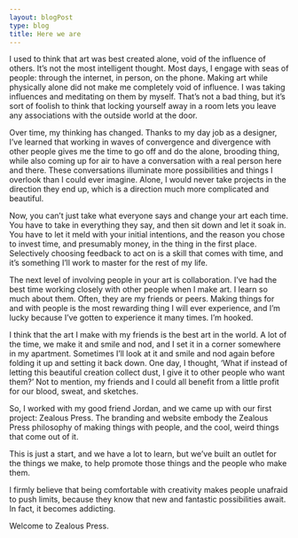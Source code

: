 ```yaml
---
layout: blogPost
type: blog
title: Here we are
---
```


I used to think that art was best created alone, void of the influence of others. It’s not the most intelligent thought. Most days, I engage with seas of people: through the internet, in person, on the phone. Making art while physically alone did not make me completely void of influence. I was taking influences and meditating on them by myself. That’s not a bad thing, but it’s sort of foolish to think that locking yourself away in a room lets you leave any associations with the outside world at the door.

Over time, my thinking has changed. Thanks to my day job as a designer, I’ve learned that working in waves of convergence and divergence with other people gives me the time to go off and do the alone, brooding thing, while also coming up for air to have a conversation with a real person here and there. These conversations illuminate more possibilities and things I overlook than I could ever imagine. Alone, I would never take projects in the direction they end up, which is a direction much more complicated and beautiful.

Now, you can’t just take what everyone says and change your art each time. You have to take in everything they say, and then sit down and let it soak in. You have to let it meld with your initial intentions, and the reason you chose to invest time, and presumably money, in the thing in the first place. Selectively choosing feedback to act on is a skill that comes with time, and it’s something I’ll work to master for the rest of my life.

The next level of involving people in your art is collaboration. I’ve had the best time working closely with other people when I make art. I learn so much about them. Often, they are my friends or peers. Making things for and with people is the most rewarding thing I will ever experience, and I’m lucky because I’ve gotten to experience it many times. I’m hooked.

I think that the art I make with my friends is the best art in the world. A lot of the time, we make it and smile and nod, and I set it in a corner somewhere in my apartment. Sometimes I’ll look at it and smile and nod again before folding it up and setting it back down. One day, I thought, ‘What if instead of letting this beautiful creation collect dust, I give it to other people who want them?’ Not to mention, my friends and I could all benefit from a little profit for our blood, sweat, and sketches.

So, I worked with my good friend Jordan, and we came up with our first project: Zealous Press. The branding and website embody the Zealous Press philosophy of making things with people, and the cool, weird things that come out of it.

This is just a start, and we have a lot to learn, but we’ve built an outlet for the things we make, to help promote those things and the people who make them.

I firmly believe that being comfortable with creativity makes people unafraid to push limits, because they know that new and fantastic possibilities await. In fact, it becomes addicting.

Welcome to Zealous Press.
